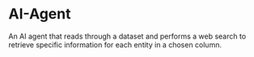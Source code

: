 # AI-Agent
An AI agent that reads through a dataset and performs a web search to retrieve specific information for each entity in a chosen column.
